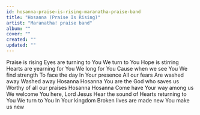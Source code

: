 ```yaml
---
id: hosanna-praise-is-rising-maranatha-praise-band
title: "Hosanna (Praise Is Rising)"
artist: "Maranatha! praise band"
album: ""
cover: ""
created: ""
updated: ""
---
```


Praise is rising
Eyes are turning to You
We turn to You
Hope is stirring
Hearts are yearning for You
We long for You
Cause when we see You
We find strength
To face the day
In Your presence
All our fears
Are washed away
Washed away
Hosanna
Hosanna
You are the God who saves us
Worthy of all our praises
Hosanna
Hosanna
Come have Your way among us
We welcome You here, Lord Jesus
Hear the sound of
Hearts returning to You
We turn to You
In Your kingdom
Broken lives are made new
You make us new